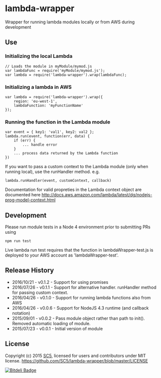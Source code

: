 # lambda-wrapper
Wrapper for running lambda modules locally or from AWS during development

## Use 

### Initializing the local Lambda

    // Loads the module in myModule/mymod.js
    var lambdaFunc = require('myModule/mymod.js');
    var lambda = require('lambda-wrapper').wrap(lambdaFunc);

### Initializing a lambda in AWS
    
    var lambda = require('lambda-wrapper').wrap({
        region: 'eu-west-1',
        lambdaFunction: 'myFunctionName'
    });

### Running the function in the Lambda module

    var event = { key1: 'val1', key2: val2 };
    lambda.run(event, function(err, data) {
        if (err) {
            ... handle error
        }
        ... process data returned by the Lambda function
    })

If you want to pass a custom context to the Lambda module (only when running local), use the runHandler method. e.g.
    
    lambda.runHandler(event, customContext, callback)

Documentation for valid propreties in the Lambda context object are documented here http://docs.aws.amazon.com/lambda/latest/dg/nodejs-prog-model-context.html
 
## Development

Please run module tests in a Node 4 environment prior to submitting PRs using 

    npm run test

Live lambda run test requires that the function in lambdaWrapper-test.js is deployed 
to your AWS account as 'lambdaWrapper-test'. 

## Release History

* 2016/10/21 - v0.1.2 - Support for using promises
* 2016/07/26 - v0.1.1 - Support for alternative handler. runHandler method for passing custom context.
* 2016/04/26 - v0.1.0 - Support for running lambda functions also from AWS
* 2016/04/26 - v0.0.6 - Support for NodeJS 4.3 runtime (and callback notation)
* 2015/09/01 - v0.0.2 - Pass module object rather than path to init().
                        Removed automatic loading of module.
* 2015/07/23 - v0.0.1 - Initial version of module

## License

Copyright (c) 2015 [SC5](http://sc5.io/), licensed for users and contributors under MIT license.
https://github.com/SC5/lambda-wrapper/blob/master/LICENSE


[![Bitdeli Badge](https://d2weczhvl823v0.cloudfront.net/SC5/lambda-wrapper/trend.png)](https://bitdeli.com/free "Bitdeli Badge")
